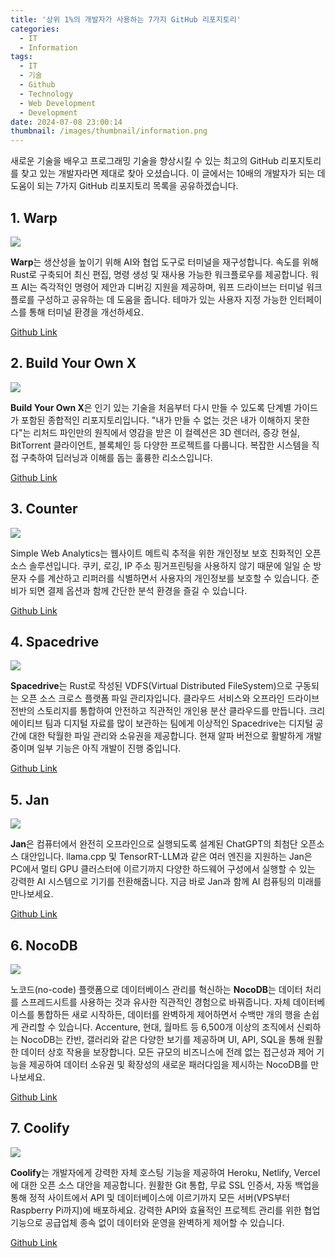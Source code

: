 ```yaml
---
title: '상위 1%의 개발자가 사용하는 7가지 GitHub 리포지토리'
categories:
  - IT
  - Information
tags:
  - IT
  - 기술
  - Github
  - Technology
  - Web Development
  - Development
date: 2024-07-08 23:00:14
thumbnail: /images/thumbnail/information.png
---
```


새로운 기술을 배우고 프로그래밍 기술을 향상시킬 수 있는 최고의 GitHub 리포지토리를 찾고 있는 개발자라면 제대로 찾아 오셨습니다. 이 글에서는 10배의 개발자가 되는 데 도움이 되는 7가지 GitHub 리포지토리 목록을 공유하겠습니다.

## 1. Warp

![](/images/header/info-21_1.png)

**Warp**는 생산성을 높이기 위해 AI와 협업 도구로 터미널을 재구성합니다. 속도를 위해 Rust로 구축되어 최신 편집, 명령 생성 및 재사용 가능한 워크플로우를 제공합니다. 워프 AI는 즉각적인 명령어 제안과 디버깅 지원을 제공하며, 워프 드라이브는 터미널 워크플로를 구성하고 공유하는 데 도움을 줍니다. 테마가 있는 사용자 지정 가능한 인터페이스를 통해 터미널 환경을 개선하세요.

[Github Link](https://github.com/warpdotdev/Warp)

## 2. Build Your Own X

![](/images/header/info-21_2.png)

**Build Your Own X**은 인기 있는 기술을 처음부터 다시 만들 수 있도록 단계별 가이드가 포함된 종합적인 리포지토리입니다. "내가 만들 수 없는 것은 내가 이해하지 못한다"는 리처드 파인만의 원칙에서 영감을 받은 이 컬렉션은 3D 렌더러, 증강 현실, BitTorrent 클라이언트, 블록체인 등 다양한 프로젝트를 다룹니다. 복잡한 시스템을 직접 구축하여 딥러닝과 이해를 돕는 훌륭한 리소스입니다.

[Github Link](https://github.com/codecrafters-io/build-your-own-x?tab=readme-ov-file#build-your-own-3d-renderer)

## 3. Counter

![](/images/header/info-21_3.png)

Simple Web Analytics는 웹사이트 메트릭 추적을 위한 개인정보 보호 친화적인 오픈소스 솔루션입니다. 쿠키, 로깅, IP 주소 핑거프린팅을 사용하지 않기 때문에 일일 순 방문자 수를 계산하고 리퍼러를 식별하면서 사용자의 개인정보를 보호할 수 있습니다. 준비가 되면 결제 옵션과 함께 간단한 분석 환경을 즐길 수 있습니다.

[Github Link](https://github.com/ihucos/counter.dev)

## 4. Spacedrive

![](/images/header/info-21_4.png)

**Spacedrive**는 Rust로 작성된 VDFS(Virtual Distributed FileSystem)으로 구동되는 오픈 소스 크로스 플랫폼 파일 관리자입니다. 클라우드 서비스와 오프라인 드라이브 전반의 스토리지를 통합하여 안전하고 직관적인 개인용 분산 클라우드를 만듭니다. 크리에이티브 팀과 디지털 자료를 많이 보관하는 팀에게 이상적인 Spacedrive는 디지털 공간에 대한 탁월한 파일 관리와 소유권을 제공합니다. 현재 알파 버전으로 활발하게 개발 중이며 일부 기능은 아직 개발이 진행 중입니다.

[Github Link](https://github.com/spacedriveapp/spacedrive)

## 5. Jan

![](/images/header/info-21_5.png)

**Jan**은 컴퓨터에서 완전히 오프라인으로 실행되도록 설계된 ChatGPT의 최첨단 오픈소스 대안입니다. llama.cpp 및 TensorRT-LLM과 같은 여러 엔진을 지원하는 Jan은 PC에서 멀티 GPU 클러스터에 이르기까지 다양한 하드웨어 구성에서 실행할 수 있는 강력한 AI 시스템으로 기기를 전환해줍니다. 지금 바로 Jan과 함께 AI 컴퓨팅의 미래를 만나보세요.

[Github Link](https://github.com/janhq/jan)

## 6. NocoDB

![](/images/header/info-21_6.png)

노코드(no-code) 플랫폼으로 데이터베이스 관리를 혁신하는 **NocoDB**는 데이터 처리를 스프레드시트를 사용하는 것과 유사한 직관적인 경험으로 바꿔줍니다. 자체 데이터베이스를 통합하든 새로 시작하든, 데이터를 완벽하게 제어하면서 수백만 개의 행을 손쉽게 관리할 수 있습니다. Accenture, 현대, 월마트 등 6,500개 이상의 조직에서 신뢰하는 NocoDB는 칸반, 갤러리와 같은 다양한 보기를 제공하며 UI, API, SQL을 통해 원활한 데이터 상호 작용을 보장합니다. 모든 규모의 비즈니스에 전례 없는 접근성과 제어 기능을 제공하여 데이터 소유권 및 확장성의 새로운 패러다임을 제시하는 NocoDB를 만나보세요.

[Github Link](https://github.com/nocodb/nocodb)

## 7. Coolify

![](/images/header/info-21_7.png)

**Coolify**는 개발자에게 강력한 자체 호스팅 기능을 제공하여 Heroku, Netlify, Vercel에 대한 오픈 소스 대안을 제공합니다. 원활한 Git 통합, 무료 SSL 인증서, 자동 백업을 통해 정적 사이트에서 API 및 데이터베이스에 이르기까지 모든 서버(VPS부터 Raspberry Pi까지)에 배포하세요. 강력한 API와 효율적인 프로젝트 관리를 위한 협업 기능으로 공급업체 종속 없이 데이터와 운영을 완벽하게 제어할 수 있습니다.

[Github Link](https://github.com/coollabsio/coolify)
